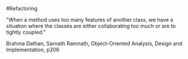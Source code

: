 #Refactoring 

"When a method uses too many features of another class, we have a situation where the classes are either collaborating too much or are to tightly coupled."

Brahma Dathan, Sarnath Ramnath, Object-Oriented Analysis, Design and Implementation, p206